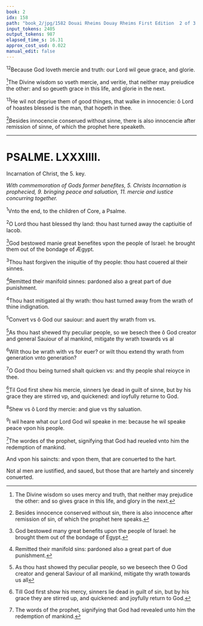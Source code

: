 ```yaml
---
book: 2
idx: 158
path: "book_2/jpg/1582 Douai Rheims Douay Rheims First Edition  2 of 3 1610 Old Testament.pdf-158.jpg"
input_tokens: 2405
output_tokens: 987
elapsed_time_s: 16.31
approx_cost_usd: 0.022
manual_edit: false
---
```

<sup>12</sup>Because God loveth mercie and truth: our Lord wil geue grace, and glorie.

[^1]The Divine wisdom so vseth mercie, and veritie, that neither may preiudice the other: and so geueth grace in this life, and glorie in the next.

<sup>13</sup>He wil not depriue them of good thinges, that walke in innocencie: ô Lord of hoastes blessed is the man, that hopeth in thee.

[^2]Besides innocencie conserued without sinne, there is also innocencie after remission of sinne, of which the prophet here speaketh.

---

# PSALME. LXXXIIII.

<aside>Incarnation of Christ, the 5. key.</aside>

*With commemoration of Gods former benefites, 5. Christs Incarnation is prophecied, 9. bringing peace and saluation, 11. mercie and iustice concurring together.*

<sup>1</sup>Vnto the end, to the children of Core, a Psalme.

<sup>2</sup>O Lord thou hast blessed thy land: thou hast turned away the captiuitie of Iacob.

[^3]God bestowed manie great benefites vpon the people of Israel: he brought them out of the bondage of Ægypt.

<sup>3</sup>Thou hast forgiven the iniquitie of thy people: thou hast couered al their sinnes.

[^4]Remitted their manifold sinnes: pardoned also a great part of due punishment.

<sup>4</sup>Thou hast mitigated al thy wrath: thou hast turned away from the wrath of thine indignation.

<sup>5</sup>Convert vs ô God our sauiour: and auert thy wrath from vs.

[^5]As thou hast shewed thy peculiar people, so we besech thee ô God creator and general Sauiour of al mankind, mitigate thy wrath towards vs al

<sup>6</sup>Wilt thou be wrath with vs for euer? or wilt thou extend thy wrath from generation vnto generation?

<sup>7</sup>O God thou being turned shalt quicken vs: and thy people shal reioyce in thee.

[^6]Til God first shew his mercie, sinners lye dead in guilt of sinne, but by his grace they are stirred vp, and quickened: and ioyfully returne to God.

<sup>8</sup>Shew vs ô Lord thy mercie: and giue vs thy saluation.

<sup>9</sup>I wil heare what our Lord God wil speake in me: because he wil speake peace vpon his people.

[^7]The wordes of the prophet, signifying that God had reueled vnto him the redemption of mankind.

And vpon his saincts: and vpon them, that are conuerted to the hart.

<aside>Not al men are iustified, and saued, but those that are hartely and sincerely conuerted.</aside>

[^1]: The Divine wisdom so uses mercy and truth, that neither may prejudice the other: and so gives grace in this life, and glory in the next.

[^2]: Besides innocence conserved without sin, there is also innocence after remission of sin, of which the prophet here speaks.

[^3]: God bestowed many great benefits upon the people of Israel: he brought them out of the bondage of Egypt.

[^4]: Remitted their manifold sins: pardoned also a great part of due punishment.

[^5]: As thou hast showed thy peculiar people, so we beseech thee O God creator and general Saviour of all mankind, mitigate thy wrath towards us all

[^6]: Till God first show his mercy, sinners lie dead in guilt of sin, but by his grace they are stirred up, and quickened: and joyfully return to God.

[^7]: The words of the prophet, signifying that God had revealed unto him the redemption of mankind.
